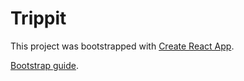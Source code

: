 # Trippit

This project was bootstrapped with [Create React App](https://github.com/facebookincubator/create-react-app).

[Bootstrap guide](https://github.com/facebookincubator/create-react-app/blob/master/packages/react-scripts/template/README.md).
